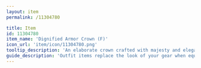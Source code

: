 ```yaml
---
layout: item
permalink: /11304780

title: Item
id: 11304780
item_name: 'Dignified Armor Crown (F)'
icon_url: 'item/icon/11304780.png'
tooltip_description: 'An elaborate crown crafted with majesty and elegance.'
guide_description: 'Outfit items replace the look of your gear when equipped.'
---
```

